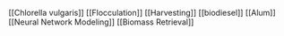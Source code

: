 [[Chlorella vulgaris]]
[[Flocculation]]
[[Harvesting]]
[[biodiesel]]
[[Alum]]
[[Neural Network Modeling]]
[[Biomass Retrieval]]
